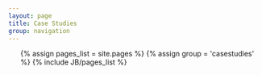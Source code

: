 ```yaml
---
layout: page
title: Case Studies
group: navigation
---
```



<ul class="inline">
	{% assign pages_list = site.pages %}
    {% assign group = 'casestudies' %}
    {% include JB/pages_list %}
</ul>